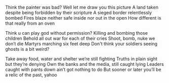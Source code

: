 Think the painter was bad?
Well let me draw you this picture
A land taken despite being forbidden by their scripture
A sieged border relentlessly bombed
Fires blaze neither safe inside nor out in the open
How different is that really from an oven

Think u can play god without permission?
Killing and bombing those children
Behold all out war for each of their cries
Shoot, bomb, nuke we don’t die
Martyrs marching six feet deep
Don't think your soldiers seeing ghosts is a bit weird?

Take away food, water and shelter we’re still fighting
Truths in plain sight but they’re denying
Own the banks and the media, still caught lying
Leaders caught with pants down ain’t got nothing to do
But sooner or later you’ll be a relic of the past, yahoo